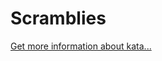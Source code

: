 Scramblies
=
[Get more information about kata...](https://www.codewars.com//kata/55c04b4cc56a697bb0000048)